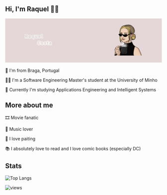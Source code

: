 ## Hi, I'm Raquel 👋✨

![alt text](https://github.com/chelesgaroth/chelesgaroth/blob/main/Drawing%20(1).png)

📍  I'm from Braga, Portugal 

👩‍💻 I'm a Software Engineering Master's student at the University of Minho

📖 Currently I'm studying Applications Engineering and Intelligent Systems


## More about me 

🎞️ Movie fanatic 

🎵 Music lover

🎨 I love paiting

📚 I absolutely love to read and I love comic books (especially DC) 

## Stats 

![Top Langs](https://github-readme-stats.vercel.app/api/top-langs/?username=mdfarhaan&layout=compact)

![views](https://komarev.com/ghpvc/?username=your-github-username)
  
  
<!--
**chelesgaroth/chelesgaroth** is a ✨ _special_ ✨ repository because its `README.md` (this file) appears on your GitHub profile.

Here are some ideas to get you started:

- 🔭 I’m currently working on ...
- 🌱 I’m currently learning ...
- 👯 I’m looking to collaborate on ...
- 🤔 I’m looking for help with ...
- 💬 Ask me about ...
- 📫 How to reach me: ...
- 😄 Pronouns: ...
- ⚡ Fun fact: ...
-->
